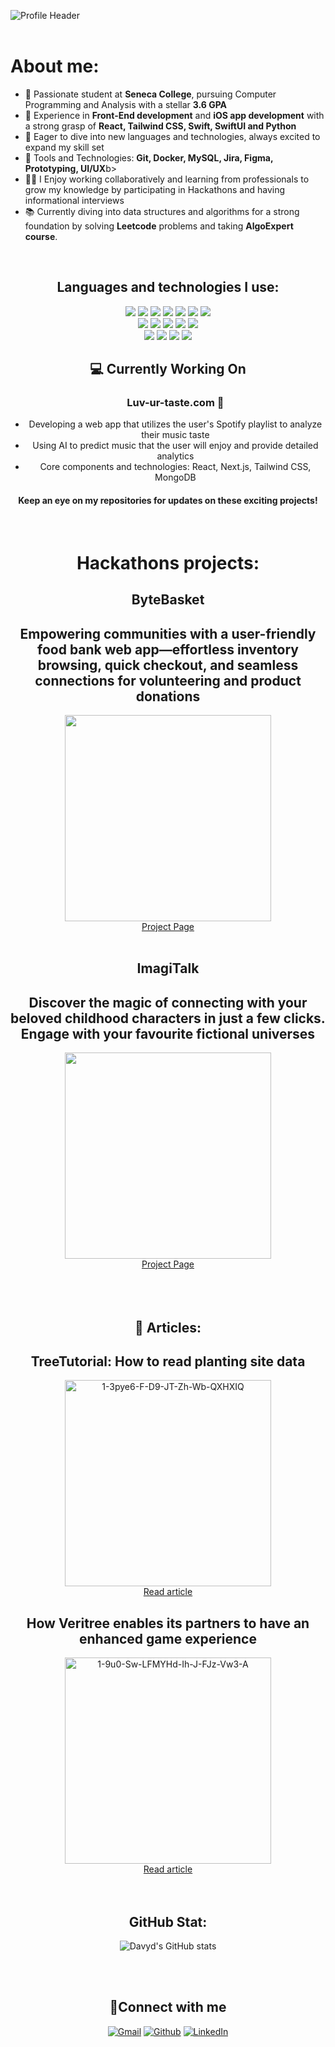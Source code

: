 ![Profile Header](https://i.ibb.co/XJXVVyH/Green-and-White-Modern-Web-Developer-Resume.png)
 <br/>
 <br/>
 <h1> About me: </h1>
 <ul>
   <li>🚀 Passionate student at <b>Seneca College</b>, pursuing Computer Programming and Analysis with a stellar <b>3.6 GPA</b></li>
   <li>📱 Experience in <b>Front-End development</b> and <b>iOS app development</b> with a strong grasp of <b>React, Tailwind CSS, Swift, SwiftUI and Python</b></li>
   <li>🌟 Eager to dive into new languages and technologies, always excited to expand my skill set</li>
   <li>🤖 Tools and Technologies: <b>Git, Docker, MySQL, Jira, Figma, Prototyping, UI/UX</b>b></li>
   <li>👨‍💻 I Enjoy working collaboratively and learning from professionals to grow my knowledge by participating in Hackathons and having informational interviews</li>
   <li>📚 Currently diving into data structures and algorithms for a strong foundation by solving <b>Leetcode</b> problems and taking <b>AlgoExpert course</b>.</li>
 </ul>
 <br/>
 <div align="center">
     <h2>Languages and technologies I use:</h2>
  
  <img src="https://img.shields.io/badge/javascript-%23323330.svg?style=for-the-badge&logo=javascript&logoColor=%23F7DF1E)">
  <img src="https://img.shields.io/badge/react-%2320232a.svg?style=for-the-badge&logo=react&logoColor=%2361DAFB)">
  <img src="https://img.shields.io/badge/node.js-6DA55F?style=for-the-badge&logo=node.js&logoColor=white)">
     <img src="https://img.shields.io/badge/python-3670A0?style=for-the-badge&logo=python&logoColor=black)">
     <img src="https://img.shields.io/badge/html5-%23E34F26.svg?style=for-the-badge&logo=html5&logoColor=white)">
  <img src="https://img.shields.io/badge/css3-%231572B6.svg?style=for-the-badge&logo=css3&logoColor=white)">
     <img src="https://img.shields.io/badge/tailwindcss-%2338B2AC.svg?style=for-the-badge&logo=tailwind-css&logoColor=white)">
     <br/>
     <img src="https://img.shields.io/badge/MongoDB-%234ea94b.svg?style=for-the-badge&logo=mongodb&logoColor=white)">
     <img src="https://img.shields.io/badge/Pug-FFF?style=for-the-badge&logo=pug&logoColor=A86454)">
     <img src="https://img.shields.io/badge/swift-F54A2A?style=for-the-badge&logo=swift&logoColor=white)">
     <img src="https://img.shields.io/badge/Xcode-007ACC?style=for-the-badge&logo=Xcode&logoColor=white)">
     <img src="https://img.shields.io/badge/git-%23F05033.svg?style=for-the-badge&logo=git&logoColor=white)">
     <br/>
     <img src="https://img.shields.io/badge/docker-%230db7ed.svg?style=for-the-badge&logo=docker&logoColor=white)">
     <img src="https://img.shields.io/badge/mysql-%2300f.svg?style=for-the-badge&logo=mysql&logoColor=white)">
     <img src="https://img.shields.io/badge/jira-%230A0FFF.svg?style=for-the-badge&logo=jira&logoColor=white)">
     <img src="https://img.shields.io/badge/figma-%23F24E1E.svg?style=for-the-badge&logo=figma&logoColor=white)">

 <h2>💻 Currently Working On</h2>

<ul><h3>Luv-ur-taste.com 🎵 </h3>
   <li>Developing a web app that utilizes the user's Spotify playlist to analyze their music taste</li>
   <li>Using AI to predict music that the user will enjoy and provide detailed analytics</li>
   <li>Core components and technologies: React, Next.js, Tailwind CSS, MongoDB</li>
  </ul>

 <h4>Keep an eye on my repositories for updates on these exciting projects!</h4>
 <br/>

 <h1> Hackathons projects:</h1>
 <h2>ByteBasket</h2>
 <h2>Empowering communities with a user-friendly food bank web app—effortless inventory browsing, quick checkout, and seamless connections for volunteering and product donations</h2>
 <a href="https://devpost.com/software/bytebasket">
   <img src="https://github.com/glauuucoma/glauuucoma/assets/36370603/5a036d95-8243-4518-ab3b-64a7251392e3" border="0" width="330px"/>
 </a>
 <br/>
 <a href="https://devpost.com/software/bytebasket">Project Page</a>
 <br />
 <br/>
 <h2>ImagiTalk</h2>
 <h2>Discover the magic of connecting with your beloved childhood characters in just a few clicks. Engage with your favourite fictional universes</h2>
 <a href="https://devpost.com/software/imagitalk">
  <img src="https://github.com/glauuucoma/glauuucoma/assets/36370603/2f23225d-e796-4938-a76c-b0180c1b8b34" border="0" width="330px"/>
 </a>
 <br/>
 <a href="https://devpost.com/software/imagitalk">Project Page</a>
 <br />
 <br/>
  <br/>
  <br/>

 <h2>📝 Articles:</h2>

 <h2>TreeTutorial: How to read planting site data</h2>
 <a href="https://medium.com/veritree/treetutorial-how-to-read-planting-site-data-b58dd0b5cf1e">
   <img src="https://i.ibb.co/xhcn7Bh/1-Nd-U297-RA5gvc-Y2m-JRPD-n-A.webp" alt="1-3pye6-F-D9-JT-Zh-Wb-QXHXIQ" border="0" width="330px">
 </a>
 <br/>
 <a href="https://medium.com/veritree/treetutorial-how-to-read-planting-site-data-b58dd0b5cf1e">Read article</a>
 <br />

 <h2>How Veritree enables its partners to have an enhanced game experience</h2>
   <a href="https://medium.com/veritree/how-veritree-enables-its-partners-to-have-an-enhanced-game-experience-354ae6f8f660">
     <img src="https://i.ibb.co/HYQSrZd/1-9u0-Sw-LFMYHd-Ih-J-FJz-Vw3-A.webp" alt="1-9u0-Sw-LFMYHd-Ih-J-FJz-Vw3-A" border="0" width="330px">
   </a>
   <br/>
   <a href="https://medium.com/veritree/how-veritree-enables-its-partners-to-have-an-enhanced-game-experience-354ae6f8f660">Read article</a>
  <br/>
  <br/>
  <br/>
 <h2>GitHub Stat:</h2>

 ![Davyd's GitHub stats](https://github-readme-stats.vercel.app/api?username=glauuucoma&show_icons=true&theme=dracula)

 <br/>
 <br/>

 ## 🔗Connect with me
 <p>
   <a href="mailto:kulebadavid@gmail.com" target="_blank"><img alt="Gmail" src="https://img.shields.io/badge/Gmail-%23D14836.svg?&style=for-the-badge&logo=gmail&logoColor=white" /></a>
   <a href="https://github.com/glauuucoma" target="_blank"><img alt="Github" src="https://img.shields.io/badge/GitHub-%2312100E.svg?&style=for-the-badge&logo=Github&logoColor=white" /></a> 
   <a href="https://www.linkedin.com/in/davyd-kuleba-716740216/" target="_blank"><img alt="LinkedIn" src="https://img.shields.io/badge/linkedin-%230077B5.svg?&style=for-the-badge&logo=linkedin&logoColor=white" /></a>
 </p>
